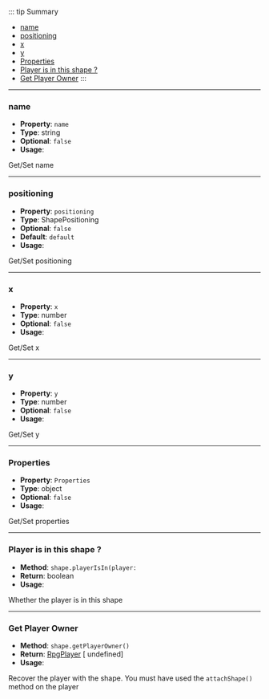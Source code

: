 ::: tip Summary
- [name ](#name)
- [positioning ](#positioning)
- [x ](#x)
- [y ](#y)
- [Properties ](#properties)
- [Player is in this shape ?](#player-is-in-this-shape-?)
- [Get Player Owner](#get-player-owner)
:::
---
### name 
- **Property**: `name`
- **Type**:  string 
- **Optional**: `false` 
- **Usage**:


Get/Set name

---
### positioning 
- **Property**: `positioning`
- **Type**:  ShapePositioning 
- **Optional**: `false`
- **Default**: `default` 
- **Usage**:


Get/Set positioning

---
### x 
- **Property**: `x`
- **Type**:  number 
- **Optional**: `false` 
- **Usage**:


Get/Set x

---
### y 
- **Property**: `y`
- **Type**:  number 
- **Optional**: `false` 
- **Usage**:


Get/Set y

---
### Properties 
- **Property**: `Properties`
- **Type**:  object 
- **Optional**: `false` 
- **Usage**:


Get/Set properties


---
### Player is in this shape ?
- **Method**: `shape.playerIsIn(player:`
- **Return**: boolean   
- **Usage**:


Whether the player is in this shape


---
### Get Player Owner
- **Method**: `shape.getPlayerOwner()`
- **Return**: [RpgPlayer](/classes/player) [ undefined]   
- **Usage**:


Recover the player with the shape. You must have used the `attachShape()` method on the player

